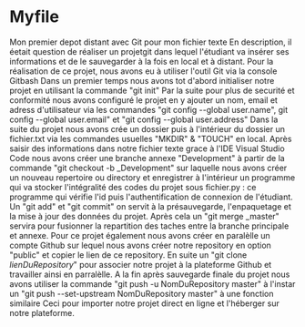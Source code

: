 # Myfile
Mon premier depot distant avec Git pour mon fichier texte
En description, il éetait question de réaliser un projetgit dans lequel l'étudiant va insérer ses informations et de le sauvegarder à la fois en local et à distant.
Pour la réalisation de ce projet, nous avons eu à utiliser l'outil Git via la console Gitbash
Dans un premier temps nous avons tot d'abord initialiser notre projet en utilisant la commande "git init"
Par la suite pour plus de securité et conformité nous avons configuré le projet en y ajouter un nom, email et adress d'utilisateur via les commandes "git config --global user.name", git config --global user.email" et "git config --global user.address"
Dans la suite du projet nous avons crée un dossier puis à l'intérieur du dossier un fichier.txt via les commandes usuelles "MKDIR" & "TOUCH" en local.
Après saisir des informations dans notre fichier texte grace à l'IDE Visual Studio Code nous avons créer une branche annexe "Development" à partir de la commande "git checkout -b _Development" sur laquelle nous avons créer un nouveau repertoire ou directory et enregistrer à l'intérieur un programme qui va stocker l'intégralité des codes du projet sous fichier.py : ce programme qui vérifie l'id puis l'authentification de connexion de l'étudiant.
Un "git add" et "git commit" on servit à la présauvegarde, l'enpaquetage et la mise à jour des données du projet.
Après cela un "git merge _master" servira pour fusionner la repartition des taches entre la branche principale et annexe.
Pour ce projet également nous avons créer en paralèlle un compte Github sur lequel nous avons créer notre repository en option "public" et copier le lien de ce repository.
En suite un "git clone _lienDuRepository_" pour associer notre projet à la plateforme Github et travailler ainsi en parralèlle. A la fin après sauvegarde finale du projet nous avons utiliser la commande "git push -u NomDuRepository master" à l'instar un "git push --set-upstream NomDuRepository master" à une fonction similaire Ceci pour importer notre projet direct en ligne et l'héberger sur notre plateforme. 
